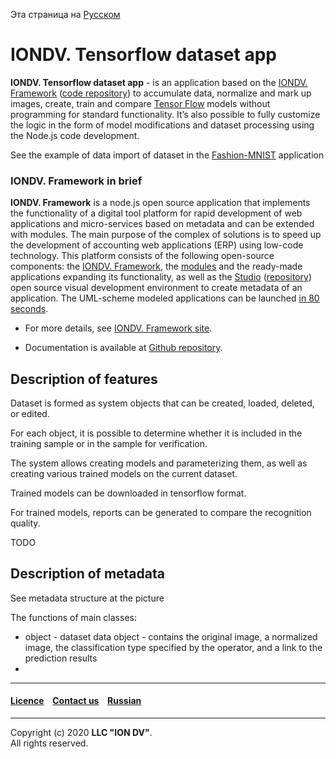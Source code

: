Эта страница на [Русском](./README_RU.md)

# IONDV. Tensorflow dataset app 
**IONDV. Tensorflow dataset app** - is an application based on the [IONDV. Framework](https://iondv.com) ([code repository](https://github.com/iondv/framework)) to accumulate data, normalize and mark up images, create, train and compare [Tensor Flow](https://www.tensorflow.org/) models without programming for standard functionality. It’s also possible to fully customize the logic in the form of model modifications and dataset processing using the Node.js code development.


See the example of data import of dataset in the [Fashion-MNIST](https://github.com/zalandoresearch/fashion-mnist) application

### IONDV. Framework in brief

**IONDV. Framework** is a node.js open source application that implements the functionality of a digital tool platform for rapid development of web applications and micro-services based on metadata and can be extended with modules. 
The main purpose of the complex of solutions is to speed up the development of accounting web applications (ERP) using low-code technology. 
This platform consists of the following open-source components: the [IONDV. Framework](https://github.com/iondv/framework), 
the [modules](https://github.com/topics/iondv-module) and the ready-made applications expanding its functionality, as well as the [Studio](https://studio.iondv.com) ([repository](https://github.com/iondv/studio)) 
open source visual development environment to create metadata of an application. The UML-scheme modeled applications can be launched [in 80 seconds](https://youtu.be/s7q9_YXkeEo).

* For more details, see [IONDV. Framework site](https://iondv.com). 

* Documentation is available at [Github repository](https://github.com/iondv/framework/blob/master/docs/en/index.md).


## Description of features

Dataset is formed as system objects that can be created, loaded, deleted, or edited.

For each object, it is possible to determine whether it is included in the training sample or in the sample for verification.

The system allows creating models and parameterizing them, as well as creating various trained models on the current dataset.

Trained models can be downloaded in tensorflow format.

For trained models, reports can be generated to compare the recognition quality.

TODO

## Description of metadata

See metadata structure at the picture

The functions of main classes:
* object - dataset data object - contains the original image, a normalized image, the classification type specified by the operator, and a link to the prediction results
* 


 --------------------------------------------------------------------------  
 
 
  #### [Licence](/LICENSE) &ensp;  [Contact us](https://iondv.ru) &ensp;  [Russian](./README_RU.md)   &ensp;           
 
 
 --------------------------------------------------------------------------  
 
 Copyright (c) 2020 **LLC "ION DV"**.  
 All rights reserved. 
